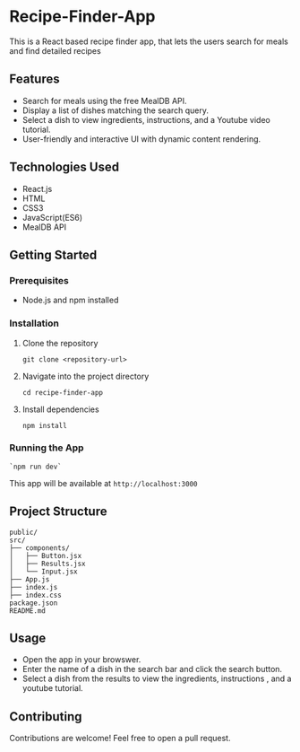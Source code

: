 # Recipe-Finder-App

This is a React based recipe finder app, that lets the users search for meals and find detailed recipes

## Features

- Search for meals using the free MealDB API.
- Display a list of dishes matching the search query.
- Select a dish to view ingredients, instructions, and a Youtube video tutorial.
- User-friendly and interactive UI with dynamic content rendering.

## Technologies Used

- React.js
- HTML
- CSS3
- JavaScript(ES6)
- MealDB API

## Getting Started 

 ### Prerequisites

 - Node.js and npm installed

### Installation

 1. Clone the repository

    `git clone <repository-url>`

 2. Navigate into the project directory

    `cd recipe-finder-app`

 3. Install dependencies

    `npm install`


### Running the App

    `npm run dev`

This app will be available at `http://localhost:3000`


## Project Structure

```
public/
src/
├── components/
│   ├── Button.jsx
│   ├── Results.jsx
│   └── Input.jsx
├── App.js
├── index.js
├── index.css
package.json
README.md
```

## Usage

- Open the app in your browswer.
- Enter the name of a dish in the search bar and click the search button.
- Select a dish from the results to view the ingredients, instructions , and a youtube tutorial.


## Contributing

Contributions are welcome! Feel free to open a pull request.
